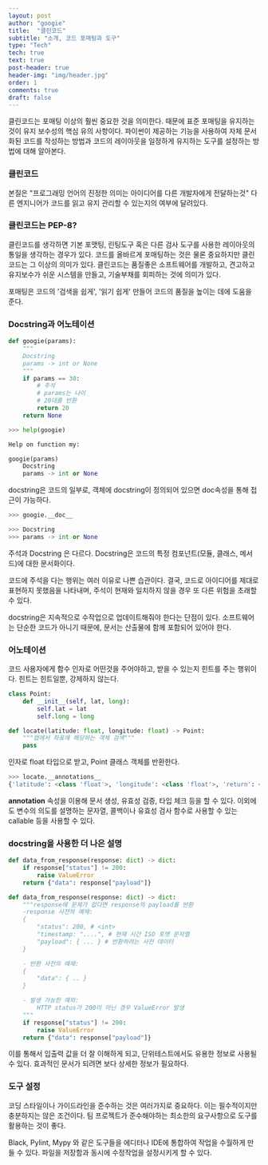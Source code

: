 ```yaml
---
layout: post
author: "googie"
title:  "클린코드"
subtitle: "소개, 코드 포매팅과 도구"
type: "Tech"
tech: true
text: true
post-header: true
header-img: "img/header.jpg"
order: 1
comments: true
draft: false
---
```


클린코드는 포매팅 이상의 훨씬 중요한 것을 의미한다. 때문에 표준 포매팅을 유지하는 것이 유지 보수성의 핵심 유의 사항이다.
파이썬이 제공하는 기능을 사용하여 자체 문서화된 코드를 작성하는 방법과 코드의 레이아웃을 일정하게 유지하는 도구를 설정하는 방법에 대해 알아본다.

### 클린코드

본질은 "프로그래밍 언어의 진정한 의미는 아이디어를 다른 개발자에게 전달하는것"
다른 엔지니어가 코드를 읽고 유지 관리할 수 있는지의 여부에 달려있다.


### 클린코드는 PEP-8?

클린코드를 생각하면 기본 포맷팅, 린팅도구 혹은 다른 검사 도구를 사용한 레이아웃의 통일을 생각하는 경우가 있다. 코드를 올바르게 포매팅하는 것은 물론 중요하지만 클린코드는 그 이상의 의미가 있다. 
클린코드는 품질좋은 소프트웨어를 개발하고, 견고하고 유지보수가 쉬운 시스템을 만들고, 기술부채를 회피하는 것에 의미가 있다.

포매팅은 코드의 '검색을 쉽게', '읽기 쉽게' 만들어 코드의 품질을 높이는 데에 도움을 준다.


### Docstring과 어노테이션

```python
def googie(params):
	"""
	Docstring
	params -> int or None
	"""
	if params == 30:
		# 주석
		# params는 나이
		# 20대를 반환
		return 20
	return None
```

```python
>>> help(googie)
```
```python
Help on function my:

googie(params)
	Docstring
	params -> int or None
```

docstring은 코드의 일부로, 객체에 docstring이 정의되어 있으면 doc속성을 통해 접근이 가능하다.
```python
>>> googie.__doc__
```
```python
>>> Docstring
>>> params -> int or None
```


주석과 Docstring 은 다르다.
Docstring은 코드의 특정 컴포넌트(모듈, 클래스, 메서드)에 대한 문서화이다.

코드에 주석을 다는 행위는 여러 이유로 나쁜 습관이다.
결국, 코드로 아이디어를 제대로 표현하지 못했음을 나타내며, 주석이 현재와 일치하지 않을 경우 또 다른 위험을 초래할 수 있다.

docstring은 지속적으로 수작업으로 업데이트해줘야 한다는 단점이 있다. 소프트웨어는 단순한 코드가 아니기 때문에, 문서는 산출물에 함께 포함되어 있어야 한다.


### 어노테이션

코드 사용자에게 함수 인자로 어떤것을 주어야하고, 받을 수 있는지 힌트를 주는 행위이다.
힌트는 힌트일뿐, 강제하지 않는다.

```python
class Point:
	def __init__(self, lat, long):
		self.lat = lat
		self.long = long

def locate(latitude: float, longitude: float) -> Point:
	"""맵에서 좌표에 해당하는 객체 검색"""
	pass
```
인자로 float 타입으로 받고, Point 클래스 객체를 반환한다.

```python
>>> locate.__annotations__
{'latitude': <class 'float'>, 'longitude': <class 'float'>, 'return': <class 'Point'>}
```

__annotation__ 속성을 이용해 문서 생성, 유효성 검증, 타입 체크 등을 할 수 있다. 이외에도 변수의 의도를 설명하는 문자열, 콜백이나 유효성 검사 함수로 사용할 수 있는 callable 등을 사용할 수 있다.


### docstring을 사용한 더 나은 설명

```python
def data_from_response(response: dict) -> dict:
	if response["status"] != 200:
		raise ValueError
	return {"data": response["payload"]}
```

```python
def data_from_response(response: dict) -> dict:
	"""response에 문제가 없다면 response의 payload를 반환
	-response 사전의 예제:
	{
		"status": 200, # <int>
		"timestamp: "....", # 현재 시간 ISO 포맷 문자열
		"payload": { ... } # 반환하려는 사전 데이터
	}

	- 반환 사전의 예제:
	{
		"data": { .. }
	}

	- 발생 가능한 예외:
		HTTP status가 200이 아닌 경우 ValueError 발생
	"""
	if response["status"] != 200:
		raise ValueError
	return {"data": response["payload"]}
```

이를 통해서 입출력 값을 더 잘 이해하게 되고, 단위테스트에서도 유용한 정보로 사용될 수 있다.
효과적인 문서가 되려면 보다 상세한 정보가 필요하다.


### 도구 설정

코딩 스타일이나 가이드라인을 준수하는 것은 여러가지로 중요하다. 이는 필수적이지만 충분하지는 않은 조건이다.
팀 프로젝트가 준수해야하는 최소한의 요구사항으로 도구를 활용하는 것이 좋다.

Black, Pylint, Mypy 와 같은 도구들을 에디터나 IDE에 통합하여 작업을 수월하게 만들 수 있다.
파일을 저장함과 동시에 수정작업을 설정시키게 할 수 있다.
